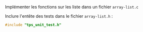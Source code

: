 
Implémenter les fonctions sur les liste dans un fichier `array-list.c`

Inclure l'entête des tests dans le fichier `array-list.h` : 

```C
#include "tps_unit_test.h"
```


